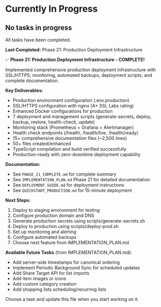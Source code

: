# Currently In Progress

## No tasks in progress

All tasks have been completed.

**Last Completed:** Phase 21: Production Deployment Infrastructure

✅ **Phase 21: Production Deployment Infrastructure - COMPLETE!**

Implemented comprehensive production deployment infrastructure with SSL/HTTPS, monitoring, automated backups, deployment scripts, and complete documentation.

**Key Deliverables:**
- Production environment configuration (.env.production)
- SSL/HTTPS configuration with nginx (A+ SSL Labs rating)
- Enhanced Docker configurations for production
- 7 deployment and management scripts (generate-secrets, deploy, backup, restore, health-check, update)
- Monitoring stack (Prometheus + Grafana + Alertmanager)
- Health check endpoints (/health, /health/live, /health/ready)
- 15+ comprehensive documentation files (~2,500 lines)
- 50+ files created/enhanced
- TypeScript compilation and build verified successfully
- Production-ready with zero-downtime deployment capability

**Documentation:**
- See `PHASE_21_COMPLETE.md` for complete summary
- See `IMPLEMENTATION_PLAN.md` Phase 21 for detailed documentation
- See `DEPLOYMENT_GUIDE.md` for deployment instructions
- See `QUICKSTART_PRODUCTION.md` for 15-minute deployment

**Next Steps:**
1. Deploy to staging environment for testing
2. Configure production domain and DNS
3. Generate production secrets using scripts/generate-secrets.sh
4. Deploy to production using scripts/deploy-prod.sh
5. Set up monitoring and alerting
6. Configure automated backups
7. Choose next feature from IMPLEMENTATION_PLAN.md

**Available Future Tasks** (from IMPLEMENTATION_PLAN.md):
- Add server-side timestamps for canonical ordering
- Implement Periodic Background Sync for scheduled updates
- Add Share Target API for list imports
- Add item images or icons
- Add custom category creation
- Add shopping lists scheduling/recurring lists

Choose a task and update this file when you start working on it.

